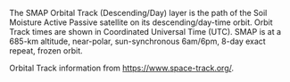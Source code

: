 The SMAP Orbital Track (Descending/Day) layer is the path of the Soil Moisture Active Passive satellite on its descending/day-time orbit. Orbit Track times are shown in Coordinated Universal Time (UTC). SMAP is at a 685-km altitude, near-polar, sun-synchronous 6am/6pm, 8-day exact repeat, frozen orbit.

Orbital Track information from <https://www.space-track.org/>.
